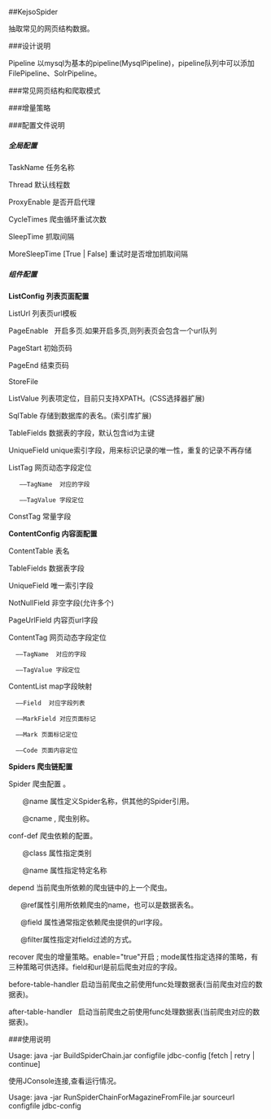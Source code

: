 ##KejsoSpider

抽取常见的网页结构数据。

###设计说明

Pipeline 以mysql为基本的pipeline(MysqlPipeline)，pipeline队列中可以添加FilePipeline、SolrPipeline。



###常见网页结构和爬取模式


###增量策略



###配置文件说明

##### 全局配置

TaskName  任务名称

Thread    默认线程数

ProxyEnable 是否开启代理

CycleTimes 爬虫循环重试次数

SleepTime  抓取间隔

MoreSleepTime  [True | False]  重试时是否增加抓取间隔
 

##### 组件配置

**ListConfig 列表页面配置**

  ListUrl      列表页url模板
          
 PageEnable   开启多页.如果开启多页,则列表页会包含一个url队列
          
  PageStart    初始页码
          
  PageEnd      结束页码
          
  StoreFile     
          
  ListValue  列表项定位，目前只支持XPATH。(CSS选择器扩展)

  SqlTable   存储到数据库的表名。(索引库扩展)

  TableFields  数据表的字段，默认包含id为主键

  UniqueField  unique索引字段，用来标识记录的唯一性，重复的记录不再存储

  ListTag    网页动态字段定位

       ——TagName  对应的字段
        
       ——TagValue 字段定位
         
  ConstTag   常量字段


**ContentConfig 内容面配置**

  ContentTable  表名
   
  TableFields  数据表字段

  UniqueField  唯一索引字段

  NotNullField 非空字段(允许多个)

  PageUrlField 内容页url字段

  ContentTag   网页动态字段定位

      ——TagName  对应的字段

      ——TagValue 字段定位               
  
  ContentList  map字段映射
                
      ——Field  对应字段列表
                
      ——MarkField 对应页面标记

      ——Mark 页面标记定位
    
      ——Code 页面内容定位


**Spiders 爬虫链配置**
          
Spider  爬虫配置 。

        @name 属性定义Spider名称，供其他的Spider引用。
        
        @cname , 爬虫别称。
    
conf-def  爬虫依赖的配置。

        @class 属性指定类别
        
        @name 属性指定特定名称

depend  当前爬虫所依赖的爬虫链中的上一个爬虫。

        @ref属性引用所依赖爬虫的name，也可以是数据表名。
        
        @field 属性通常指定依赖爬虫提供的url字段。
        
        @filter属性指定对field过滤的方式。

recover 爬虫的增量策略。enable="true"开启 ; mode属性指定选择的策略，有三种策略可供选择。field和url是前后爬虫对应的字段。
                
before-table-handler  启动当前爬虫之前使用func处理数据表(当前爬虫对应的数据表)。
                
after-table-handler   启动当前爬虫之前使用func处理数据表(当前爬虫对应的数据表)。



###使用说明

Usage: java -jar BuildSpiderChain.jar  configfile  jdbc-config [fetch | retry | continue]

使用JConsole连接,查看运行情况。

Usage: java -jar RunSpiderChainForMagazineFromFile.jar sourceurl  configfile  jdbc-config 

